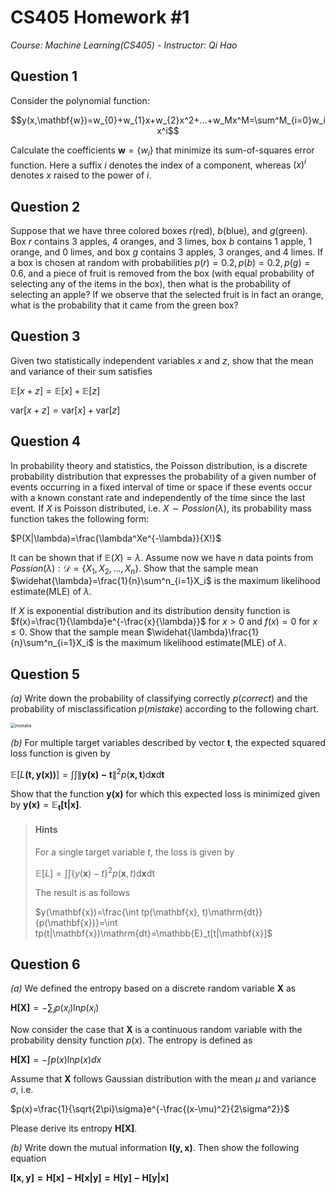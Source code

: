 # CS405 Homework #1

*Course: Machine Learning(CS405) - Instructor: Qi Hao*

## Question 1

Consider the polynomial function:

$$y(x,\mathbf{w})=w_{0}+w_{1}x+w_{2}x^2+...+w_Mx^M=\sum^M_{i=0}w_ix^i$$

Calculate the coefficients $\mathbf{w}=\{w_i\}$ that minimize its sum-of-squares error function. Here a suffix $i$ denotes the index of a component, whereas $(x)^i$ denotes $x$ raised to the power of $i$.



## Question 2

Suppose that we have three colored boxes $r(\mathrm{red})$, $b(\mathrm{blue})$, and $g(\mathrm{green})$. Box $r$ contains 3 apples, 4 oranges, and 3 limes, box $b$ contains 1 apple, 1 orange, and 0 limes, and box $g$ contains 3 apples, 3 oranges, and 4 limes. If a box is chosen at random with probabilities $p(r)=0.2, p(b) = 0.2, p(g) = 0.6$, and a piece of fruit is removed from the box (with equal probability of selecting any of the items in the box), then what is the probability of selecting an apple? If we observe that the selected fruit is in fact an orange, what is the probability that it came from the green box?



## Question 3

Given two statistically independent variables $x$ and $z$, show that the mean and variance of their sum satisfies

$\mathbb{E}[x+z]=\mathbb{E}[x]+\mathbb{E}[z]$

$\mathrm{var}[x+z] = \mathrm{var}[x]+\mathrm{var}[z]$



## Question 4

In probability theory and statistics, the Poisson distribution, is a discrete probability distribution that expresses the probability of a given number of events occurring in a fixed interval of time or space if these events occur with a known constant rate and independently of the time since the last event. If ${X}$ is Poisson distributed, i.e. $X\sim Possion(\lambda)$, its probability mass function takes the following form: 

$P(X|\lambda)=\frac{\lambda^Xe^{-\lambda}}{X!}$

It can be shown that if $\mathbb{E}(X) = \lambda$. Assume now we have $n$ data points from $Possion(\lambda): \mathcal{D}=\{X_1, X_2,..., X_n\}$. Show that the sample mean $\widehat{\lambda}=\frac{1}{n}\sum^n_{i=1}X_i$ is the maximum likelihood estimate(MLE) of $\lambda$.

If $X$ is exponential distribution and its distribution density function is $f(x)=\frac{1}{\lambda}e^{-\frac{x}{\lambda}}$ for $x>0$ and $f(x)=0$ for $x\leq0$. Show that the sample mean $\widehat{\lambda}\frac{1}{n}\sum^n_{i=1}X_i$ is the maximum likelihood estimate(MLE) of $\lambda$.



## Question 5

*(a)* Write down the probability of classifying correctly $p(correct)$ and the probability of misclassification $p(mistake)$ according to the following chart.

<img src="HW1.assets/mistake.jpg" alt="mistake" style="zoom:50%;" />

*(b)* For multiple target variables described by vector $\mathbf{t}$, the expected squared loss function is given by

$\mathbb{E}[\mathit{L}\mathbf{(t, y(x))}]=\int\int \left \| \mathbf{y(x)-t} \right \|^2p(\mathbf{x, t})\mathrm{d}\mathbf{x}\mathrm{d}\mathbf{t}$

Show that the function $\mathbf{y(x)}$ for which this expected loss is minimized given by $\mathbf{y(x)}=\mathbb{E}\mathbf{_t[t|x]}$.

> #### Hints
>
> For a single target variable $t$, the loss is given by
>
> $\mathbb{E}[\mathit{L}]=\int\int\{y(\mathbf{x})-t\}^2p(\mathbf{x}, t)\mathrm{d}\mathbf{x}\mathrm{dt}$
>
> The result is as follows
>
> $y(\mathbf{x})=\frac{\int tp(\mathbf{x}, t)\mathrm{dt}}{p(\mathbf{x})}=\int tp(t|\mathbf{x})\mathrm{dt}=\mathbb{E}_t[t|\mathbf{x}]$



## Question 6

*(a)* We defined the entropy based on a discrete random variable $\mathbf{X}$ as

$\mathbf{H[X]}=-\sum_{i}p(x_i)\mathrm{ln} p(x_i)$

Now consider the case that $\mathbf{X}$ is a continuous random variable with the probability density function $p(x)$. The entropy is defined as

$\mathbf{H[X]}=-\int p(x)\mathrm{ln} p(x) dx$

Assume that $\mathbf{X}$ follows Gaussian distribution with the mean $\mu$ and variance $\sigma$, i.e.

$p(x)=\frac{1}{\sqrt{2\pi}\sigma}e^{-\frac{(x-\mu)^2}{2\sigma^2}}$

Please derive its entropy $\mathbf{H[X]}$.

*(b)* Write down the mutual information $\mathbf{I(y, x)}$. Then show the following equation

$\mathbf{I[x,y]=H[x]-H[x|y]=H[y]-H[y|x]}$


